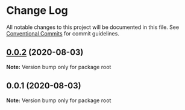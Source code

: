 # Change Log

All notable changes to this project will be documented in this file.
See [Conventional Commits](https://conventionalcommits.org) for commit guidelines.

## [0.0.2](https://github.com/daint2git/daint2-monorepo-typescript-demo/compare/v0.0.1...v0.0.2) (2020-08-03)

**Note:** Version bump only for package root





## 0.0.1 (2020-08-03)

**Note:** Version bump only for package root
